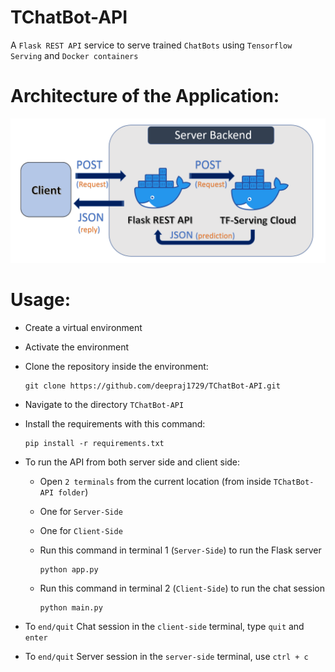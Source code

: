 # TChatBot-API
A `Flask REST API` service to serve trained `ChatBots` using `Tensorflow Serving` and `Docker containers`

# Architecture of the Application:
![architecture](assets/architecture.png)

# Usage:
- Create a virtual environment
- Activate the environment
- Clone the repository inside the environment: 
      
      git clone https://github.com/deepraj1729/TChatBot-API.git
- Navigate to the directory `TChatBot-API`
- Install the requirements with this command:

      pip install -r requirements.txt
- To run the API from both server side and client side:
  - Open `2 terminals` from the current location (from inside `TChatBot-API folder`)
   - One for `Server-Side`
   - One for `Client-Side`
  - Run this command in terminal 1 (`Server-Side`) to run the Flask server
      
        python app.py
  - Run this command in terminal 2 (`Client-Side`) to run the chat session 
        
        python main.py
  
- To `end/quit` Chat session in the `client-side` terminal, type `quit` and `enter`
- To `end/quit` Server session in the `server-side` terminal, use `ctrl + c`
     
